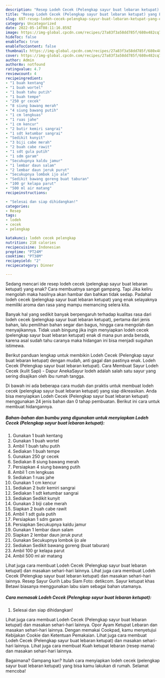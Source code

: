 ```yaml
---
description: "Resep Lodeh Cecek (Pelengkap sayur buat lebaran ketupat) yang Enak, Buat Buka Puasa}"
title: "Resep Lodeh Cecek (Pelengkap sayur buat lebaran ketupat) yang Enak, Buat Buka Puasa}"
slug: 697-resep-lodeh-cecek-pelengkap-sayur-buat-lebaran-ketupat-yang-enak-buat-buka-puasa
category: Uncategorized
date: 2022-05-14T08:11:16.859Z
image: https://img-global.cpcdn.com/recipes/27a83f3a58dd785f/680x482cq70/lodeh-cecek-pelengkap-sayur-buat-lebaran-ketupat-foto-resep-utama.jpg
hideToc: false
enableToc: true
enableTocContent: false
thumbnail: https://img-global.cpcdn.com/recipes/27a83f3a58dd785f/680x482cq70/lodeh-cecek-pelengkap-sayur-buat-lebaran-ketupat-foto-resep-utama.jpg
cover: https://img-global.cpcdn.com/recipes/27a83f3a58dd785f/680x482cq70/lodeh-cecek-pelengkap-sayur-buat-lebaran-ketupat-foto-resep-utama.jpg
author: Admin
authorAv: notfound
ratingvalue: 4.7
reviewcount: 4
recipeingredient:
- "1 buah kentang"
- "1 buah wortel"
- "1 buah tahu putih"
- "1 buah tempe"
- "250 gr cecek"
- "8 siung bawang merah"
- "4 siung bawang putih"
- "1 cm lengkuas"
- "1 ruas jahe"
- "1 cm kencur"
- "2 butir kemiri sangrai"
- "1 sdt ketumbar sangrai"
- "Sedikit kunyit"
- "3 biji cabe merah"
- "2 buah cabe rawit"
- "1 sdt gula putih"
- "1 sdm garam"
- "Secukupnya kaldu jamur"
- "1 lembar daun salam"
- "2 lembar daun jeruk purut"
- "Secukupnya lombok ijo ale"
- "Sedikit bawang goreng buat taburan"
- "100 gr kelapa parut"
- "500 ml air matang"
recipeinstructions:

- "Selesai dan siap dihidangkan!"
categories:
- Resep
tags:
- lodeh
- cecek
- pelengkap

katakunci: lodeh cecek pelengkap 
nutrition: 218 calories
recipecuisine: Indonesian
preptime: "PT24M"
cooktime: "PT38M"
recipeyield: "2"
recipecategory: Dinner

---
```



Sedang mencari ide resep lodeh cecek (pelengkap sayur buat lebaran ketupat) yang enak? Cara membuatnya sangat gampang. Tapi Jika keliru mengolah maka hasilnya akan hambar dan bahkan tidak sedap. Padahal lodeh cecek (pelengkap sayur buat lebaran ketupat) yang enak selayaknya memiliki aroma dan rasa yang mampu memancing selera kita.


Banyak hal yang sedikit banyak berpengaruh terhadap kualitas rasa dari lodeh cecek (pelengkap sayur buat lebaran ketupat), pertama dari jenis bahan, lalu pemilihan bahan segar dan bagus, hingga cara mengolah dan menyajikannya. Tidak usah bingung jika ingin menyiapkan lodeh cecek (pelengkap sayur buat lebaran ketupat) enak di mana pun anda berada, karena asal sudah tahu caranya maka hidangan ini bisa menjadi suguhan istimewa.

Berikut panduan lengkap untuk membikin Lodeh Cecek (Pelengkap sayur buat lebaran ketupat) dengan mudah, anti gagal dan pastinya enak. Lodeh Cecek (Pelengkap sayur buat lebaran ketupat). Cara Membuat Sayur Lodeh Cecek (kulit Sapi) - Dapur AnekaSayur lodeh adalah salah satu sayur yang sering disajikan oleh ibu rumah tangga.


Di bawah ini ada beberapa cara mudah dan praktis untuk membuat lodeh cecek (pelengkap sayur buat lebaran ketupat) yang siap dikreasikan. Anda bisa menyiapkan Lodeh Cecek (Pelengkap sayur buat lebaran ketupat) menggunakan 24 jenis bahan dan 0 tahap pembuatan. Berikut ini cara untuk membuat hidangannya.

<!--inarticleads1-->

##### Bahan-bahan dan bumbu yang digunakan untuk menyiapkan Lodeh Cecek (Pelengkap sayur buat lebaran ketupat):

1. Gunakan 1 buah kentang
1. Gunakan 1 buah wortel
1. Ambil 1 buah tahu putih
1. Sediakan 1 buah tempe
1. Gunakan 250 gr cecek
1. Sediakan 8 siung bawang merah
1. Persiapkan 4 siung bawang putih
1. Ambil 1 cm lengkuas
1. Sediakan 1 ruas jahe
1. Gunakan 1 cm kencur
1. Sediakan 2 butir kemiri sangrai
1. Sediakan 1 sdt ketumbar sangrai
1. Sediakan Sedikit kunyit
1. Gunakan 3 biji cabe merah
1. Siapkan 2 buah cabe rawit
1. Ambil 1 sdt gula putih
1. Persiapkan 1 sdm garam
1. Persiapkan Secukupnya kaldu jamur
1. Gunakan 1 lembar daun salam
1. Siapkan 2 lembar daun jeruk purut
1. Gunakan Secukupnya lombok ijo ale
1. Sediakan Sedikit bawang goreng (buat taburan)
1. Ambil 100 gr kelapa parut
1. Ambil 500 ml air matang


Lihat juga cara membuat Lodeh Cecek (Pelengkap sayur buat lebaran ketupat) dan masakan sehari-hari lainnya. Lihat juga cara membuat Lodeh Cecek (Pelengkap sayur buat lebaran ketupat) dan masakan sehari-hari lainnya. Resep Sayur Gurih Labu Siam Foto: detikcom. Sayur ketupat khas Betawi biasanya menggunakan labu siam sebagai bahan utamanya. 

<!--inarticleads2-->

##### Cara memasak Lodeh Cecek (Pelengkap sayur buat lebaran ketupat):


1. Selesai dan siap dihidangkan!

Lihat juga cara membuat Lodeh Cecek (Pelengkap sayur buat lebaran ketupat) dan masakan sehari-hari lainnya. Opor Ayam Ketupat Lebaran dan masakan sehari-hari lainnya. Dengan memakai Cookpad, kamu menyetujui Kebijakan Cookie dan Ketentuan Pemakaian. Lihat juga cara membuat Lodeh Cecek (Pelengkap sayur buat lebaran ketupat) dan masakan sehari-hari lainnya. Lihat juga cara membuat Kuah ketupat lebaran (resep mama) dan masakan sehari-hari lainnya. 

Bagaimana? Gampang kan? Itulah cara menyiapkan lodeh cecek (pelengkap sayur buat lebaran ketupat) yang bisa kamu lakukan di rumah. Selamat mencoba!
